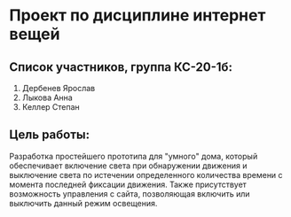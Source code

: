 # Проект по дисциплине интернет вещей
## Список участников, группа КС-20-1б:
1. Дербенев Ярослав
2. Лыкова Анна
3. Келлер Степан
## Цель работы:
Разработка простейшего прототипа для "умного" дома, который обеспечивает включение света при обнаружении движения и выключение света по истечении определенного количества 
времени с момента последней фиксации движения. Также присутствует возможность управления с сайта, позволяющая включить или выключить данный режим освещения.
